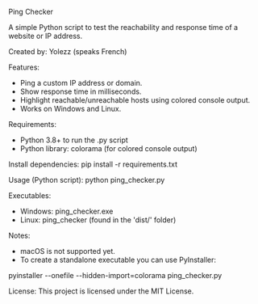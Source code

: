 Ping Checker

A simple Python script to test the reachability and response time of a website or IP address.

Created by: Yolezz (speaks French)

Features:
- Ping a custom IP address or domain.
- Show response time in milliseconds.
- Highlight reachable/unreachable hosts using colored console output.
- Works on Windows and Linux.

Requirements:
- Python 3.8+ to run the .py script
- Python library: colorama (for colored console output)

Install dependencies:
pip install -r requirements.txt

Usage (Python script):
python ping_checker.py

Executables:
- Windows: ping_checker.exe
- Linux: ping_checker (found in the 'dist/' folder)

Notes:
- macOS is not supported yet.
- To create a standalone executable you can use PyInstaller:

pyinstaller --onefile --hidden-import=colorama ping_checker.py

License:
This project is licensed under the MIT License.
